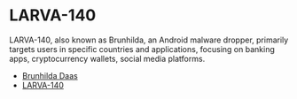 # LARVA-140

LARVA-140, also known as Brunhilda, an Android malware dropper, primarily targets users in specific countries and applications, focusing on banking apps, cryptocurrency wallets, social media platforms.

- [Brunhilda Daas](BrunHilda_DaaS.md)
- [LARVA-140](LARVA-140.md)

